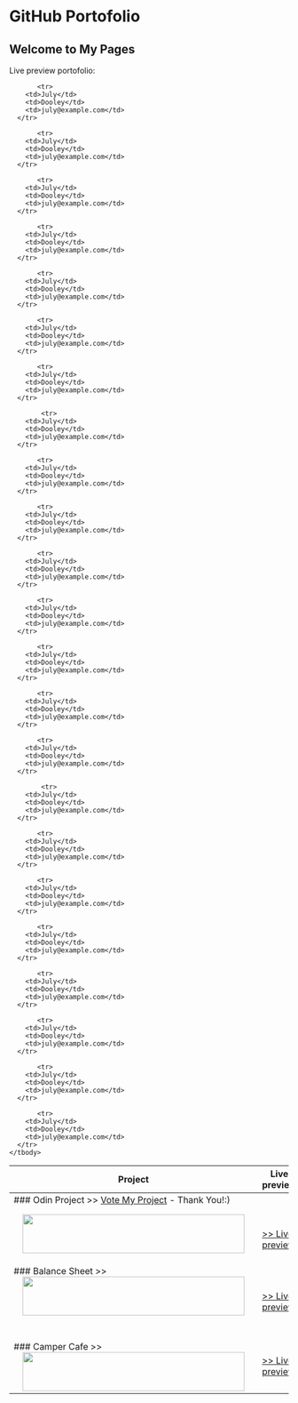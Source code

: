 <!DOCTYPE html>
<html lang="en">
<head>
  <title>Bootstrap Example</title>
  <meta charset="utf-8">
  <meta name="viewport" content="width=device-width, initial-scale=1">
  <link href="https://cdn.jsdelivr.net/npm/bootstrap@5.1.3/dist/css/bootstrap.min.css" rel="stylesheet">
  <script src="https://cdn.jsdelivr.net/npm/bootstrap@5.1.3/dist/js/bootstrap.bundle.min.js"></script>
</head>
<body>

<div class="container mt-3">
    <h1>GitHub Portofolio</h1>
     <h2>Welcome to My Pages</h2>
     <p>Live preview portofolio:</p>            
     <table class="table table-dark table-hover">
    <thead>
      <tr>
        <th>Project</th>
        <th>Live preview</th>
        <th>Code</th>
      </tr>
    </thead>
    <tbody>
        <td>
           ### Odin Project >>
           <a href=”https://www.theodinproject.com/dashboard”>Vote My Project</a> - Thank You!:)
           <br>
           <div class="separator" style="clear: both;"><a href="https://github.com/CodrinGavan" style="display: block; margin-left: 1em; margin-right: 1em; padding: 1em 0px; text-align: center;" target="_blank"><img alt="" border="0" data-original-height="929" data-original-width="1516" height="70" src="https://blogger.googleusercontent.com/img/b/R29vZ2xl/AVvXsEijzeVq8KfJC0E5urbk1gLyt07wK0sabMsCHAyoP7hx13f159Kxb5LbFuiCGC7NcXVwHCUnpO-5hnpO8n47z2Z2o2Kpe0Bm-Ns1Fymtk6N_LGBKsVEHiMLqdiGLOhWOjx5ZxoEt2ivZNOKunZdrEgB870z8u5bA6jqTnWRG45YbGlbRJ4qyJd_9oE2ncg/w400-h245/Sculpture.png" width="400" /></a></div>
        </td>
        <td><br><br>
           <a href=”https://codringavan.github.io/odin-project/”> >> Live preview</a>
        </td>
        <td><br><br>
           <a href=”https://github.com/CodrinGavan/odin-project”> >> Code</a>
        </td>
      </tr>
            <tr>
        <td>
        	### Balance Sheet >><br>
   <div class="separator" style="clear: both; text-align: center;"><a href="https://github.com/CodrinGavan" style="margin-left: 1em; margin-right: 1em;" target="_blank"><img border="0" data-original-height="912" data-original-width="850" height="70" src="https://blogger.googleusercontent.com/img/b/R29vZ2xl/AVvXsEjfg3MSuIORpaJylhfL6LAJ34fzZM5EXRc-lh1HalRHtkw_VqhRVahzp0C06n-CBGjtkO-RaGlWrFPO4MU3pk6bBrwYEyLtQjJ3JjOxf4EYlg6s9VMp_iCNPPOrSPXMckZBvHpgaAUHH_5EoiBXFY7YDwg04Rv9Sbo0O-sm0jd9JE5IjFi6TAyt189a4Q/w373-h400/Balance-Sheet.png" width="400" /></a></div>
        </td>
        <td><br><br>
        	<a href=”https://codringavan.github.io/balance-sheet/”> >> Live preview</a>
        </td>
        <td><br><br>
        	<a href=”https://github.com/CodrinGavan/balance-sheet”> >> Code</a>
        </td>
      </tr>
      <tr>
      <tr>
        <td><br><br>
        ### Camper Cafe >> <br>
<div class="separator" style="clear: both; text-align: center;"><a href="https://github.com/CodrinGavan" style="margin-left: 1em; margin-right: 1em;" target="_blank"><img border="0" data-original-height="908" data-original-width="967" height="70" src="https://blogger.googleusercontent.com/img/b/R29vZ2xl/AVvXsEhFLFFO3Pfb-a7qG-DhGTKYdemqloM_Pua8kSbjmbYPcrAHqhrUWJMbd9IulEgxUWXuqJSOedu-0Kh1dFhNL9Ijq4LOdnqoSWSwpbo_CHlzyF5uSmxNH7BV0PeOBq9QigOct4Ny3lW41KdhHZRaeg6s_DEP-VfLNljCZbDc5oMDUYmfNmOd9tDJWHWGjQ/w400-h375/camper-cafe.png" width="400" /></a></div>
</td>
        <td><br><br>
        	<a href=”https://codringavan.github.io/camper-cafe/”> >> Live preview</a></td>
        <td><br><br>
        	<a href=”https://github.com/CodrinGavan/camper-cafe”> >> Code</a></td>
      </tr>

           <tr>
        <td>July</td>
        <td>Dooley</td>
        <td>july@example.com</td>
      </tr>

           <tr>
        <td>July</td>
        <td>Dooley</td>
        <td>july@example.com</td>
      </tr>

           <tr>
        <td>July</td>
        <td>Dooley</td>
        <td>july@example.com</td>
      </tr>

           <tr>
        <td>July</td>
        <td>Dooley</td>
        <td>july@example.com</td>
      </tr>

           <tr>
        <td>July</td>
        <td>Dooley</td>
        <td>july@example.com</td>
      </tr>

           <tr>
        <td>July</td>
        <td>Dooley</td>
        <td>july@example.com</td>
      </tr>

           <tr>
        <td>July</td>
        <td>Dooley</td>
        <td>july@example.com</td>
      </tr>

            <tr>
        <td>July</td>
        <td>Dooley</td>
        <td>july@example.com</td>
      </tr>

           <tr>
        <td>July</td>
        <td>Dooley</td>
        <td>july@example.com</td>
      </tr>

           <tr>
        <td>July</td>
        <td>Dooley</td>
        <td>july@example.com</td>
      </tr>

           <tr>
        <td>July</td>
        <td>Dooley</td>
        <td>july@example.com</td>
      </tr>

           <tr>
        <td>July</td>
        <td>Dooley</td>
        <td>july@example.com</td>
      </tr>

           <tr>
        <td>July</td>
        <td>Dooley</td>
        <td>july@example.com</td>
      </tr>

           <tr>
        <td>July</td>
        <td>Dooley</td>
        <td>july@example.com</td>
      </tr>

           <tr>
        <td>July</td>
        <td>Dooley</td>
        <td>july@example.com</td>
      </tr>

            <tr>
        <td>July</td>
        <td>Dooley</td>
        <td>july@example.com</td>
      </tr>

           <tr>
        <td>July</td>
        <td>Dooley</td>
        <td>july@example.com</td>
      </tr>

           <tr>
        <td>July</td>
        <td>Dooley</td>
        <td>july@example.com</td>
      </tr>

           <tr>
        <td>July</td>
        <td>Dooley</td>
        <td>july@example.com</td>
      </tr>

           <tr>
        <td>July</td>
        <td>Dooley</td>
        <td>july@example.com</td>
      </tr>

           <tr>
        <td>July</td>
        <td>Dooley</td>
        <td>july@example.com</td>
      </tr>

           <tr>
        <td>July</td>
        <td>Dooley</td>
        <td>july@example.com</td>
      </tr>

           <tr>
        <td>July</td>
        <td>Dooley</td>
        <td>july@example.com</td>
      </tr>
    </tbody>
  </table>
</div>

</body>
</html>
